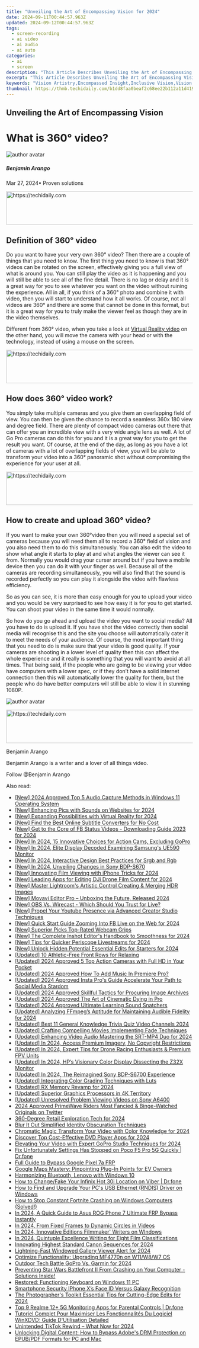 ```yaml
---
title: "Unveiling the Art of Encompassing Vision for 2024"
date: 2024-09-11T00:44:57.963Z
updated: 2024-09-12T00:44:57.963Z
tags: 
  - screen-recording
  - ai video
  - ai audio
  - ai auto
categories: 
  - ai
  - screen
description: "This Article Describes Unveiling the Art of Encompassing Vision for 2024"
excerpt: "This Article Describes Unveiling the Art of Encompassing Vision for 2024"
keywords: "Vision Artistry,Encompassed Insight,Inclusive Vision,Vision Embrace,Holistic View,Surrounding Gaze,Total Vision"
thumbnail: https://thmb.techidaily.com/b1dd8faa0beaf2c68ee22b112a11d419910d65751f8e67cea228594ebc93d2a9.jpg
---
```


## Unveiling the Art of Encompassing Vision

# What is 360° video?

![author avatar](https://images.wondershare.com/filmora/article-images/benjamin-arango-author.jpg)

##### Benjamin Arango

 Mar 27, 2024• Proven solutions





<!-- affiliate ads begin -->
<a href="https://ephamedtechinc.pxf.io/c/5597632/2137202/26400" target="_top" id="2137202">
  <img src="//a.impactradius-go.com/display-ad/26400-2137202" border="0" alt="https://techidaily.com" width="728" height="90"/>
</a>
<img height="0" width="0" src="https://ephamedtechinc.pxf.io/i/5597632/2137202/26400" style="position:absolute;visibility:hidden;" border="0" />
<!-- affiliate ads end -->




## Definition of 360° video

 Do you want to have your very own 360° video? Then there are a couple of things that you need to know. The first thing you need to know is that 360° videos can be rotated on the screen, effectively giving you a full view of what is around you. You can still play the video as it is happening and you will still be able to see all of the fine detail. There is no lag or delay and it is a great way for you to see whatever you want on the video without ruining the experience. All in all, if you think of a 360° photo and combine it with video, then you will start to understand how it all works. Of course, not all videos are 360° and there are some that cannot be done in this format, but it is a great way for you to truly make the viewer feel as though they are in the video themselves.

 Different from 360° video, when you take a look at [Virtual Reality video](https://filmora.wondershare.com/virtual-reality/what-is-vr-video.html) on the other hand, you will move the camera with your head or with the technology, instead of using a mouse on the screen.





<!-- affiliate ads begin -->
<a href="https://appsumo.8odi.net/c/5597632/2123739/7443" target="_top" id="2123739">
  <img src="//a.impactradius-go.com/display-ad/7443-2123739" border="0" alt="https://techidaily.com" width="728" height="90"/>
</a>
<img height="0" width="0" src="https://appsumo.8odi.net/i/5597632/2123739/7443" style="position:absolute;visibility:hidden;" border="0" />
<!-- affiliate ads end -->




## How does 360° video work?

 You simply take multiple cameras and you give them an overlapping field of view. You can then be given the chance to record a seamless 360x 180 view and degree field. There are plenty of compact video cameras out there that can offer you an incredible view with a very wide angle lens as well. A lot of Go Pro cameras can do this for you and it is a great way for you to get the result you want. Of course, at the end of the day, as long as you have a lot of cameras with a lot of overlapping fields of view, you will be able to transform your video into a 360° panoramic shot without compromising the experience for your user at all.





<!-- affiliate ads begin -->
<a href="https://unicoeye.pxf.io/c/5597632/2134238/18498" target="_top" id="2134238">
  <img src="//a.impactradius-go.com/display-ad/18498-2134238" border="0" alt="https://techidaily.com" width="728" height="90"/>
</a>
<img height="0" width="0" src="https://unicoeye.pxf.io/i/5597632/2134238/18498" style="position:absolute;visibility:hidden;" border="0" />
<!-- affiliate ads end -->




## How to create and upload 360° video?

 If you want to make your own 360°video then you will need a special set of cameras because you will need them all to record a 360° field of vision and you also need them to do this simultaneously. You can also edit the video to show what angle it starts to play at and what angles the viewer can see it from. Normally you would drag your curser around but if you have a mobile device then you can do it with your finger as well. Because all of the cameras are recording simultaneously, you will also find that the sound is recorded perfectly so you can play it alongside the video with flawless efficiency.

 So as you can see, it is more than easy enough for you to upload your video and you would be very surprised to see how easy it is for you to get started. You can shoot your video in the same time it would normally.

 So how do you go ahead and upload the video you want to social media? All you have to do is upload it. If you have shot the video correctly then social media will recognise this and the site you choose will automatically cater it to meet the needs of your audience. Of course, the most important thing that you need to do is make sure that your video is good quality. If your cameras are shooting in a lower level of quality then this can affect the whole experience and it really is something that you will want to avoid at all times. That being said, if the people who are going to be viewing your video have computers with a lower spec, or if they don’t have a solid internet connection then this will automatically lower the quality for them, but the people who do have better computers will still be able to view it in stunning 1080P.

![author avatar](https://images.wondershare.com/filmora/article-images/benjamin-arango-author.jpg)





<!-- affiliate ads begin -->
<a href="https://ephamedtechinc.pxf.io/c/5597632/2137219/26400" target="_top" id="2137219">
  <img src="//a.impactradius-go.com/display-ad/26400-2137219" border="0" alt="https://techidaily.com" width="728" height="90"/>
</a>
<img height="0" width="0" src="https://ephamedtechinc.pxf.io/i/5597632/2137219/26400" style="position:absolute;visibility:hidden;" border="0" />
<!-- affiliate ads end -->




Benjamin Arango

Benjamin Arango is a writer and a lover of all things video.

Follow @Benjamin Arango


<ins class="adsbygoogle"
     style="display:block"
     data-ad-format="autorelaxed"
     data-ad-client="ca-pub-7571918770474297"
     data-ad-slot="1223367746"></ins>



<ins class="adsbygoogle"
     style="display:block"
     data-ad-client="ca-pub-7571918770474297"
     data-ad-slot="8358498916"
     data-ad-format="auto"
     data-full-width-responsive="true"></ins>










<span class="atpl-alsoreadstyle">Also read:</span>
<div><ul>
<li><a href="https://fox-cloud.techidaily.com/new-2024-approved-top-5-audio-capture-methods-in-windows-11-operating-system/"><u>[New] 2024 Approved Top 5 Audio Capture Methods in Windows 11 Operating System</u></a></li>
<li><a href="https://fox-cloud.techidaily.com/new-enhancing-pics-with-sounds-on-websites-for-2024/"><u>[New] Enhancing Pics with Sounds on Websites for 2024</u></a></li>
<li><a href="https://fox-cloud.techidaily.com/new-expanding-possibilities-with-virtual-reality-for-2024/"><u>[New] Expanding Possibilities with Virtual Reality for 2024</u></a></li>
<li><a href="https://some-techniques.techidaily.com/new-find-the-best-online-subtitle-converters-for-no-cost/"><u>[New] Find the Best Online Subtitle Converters for No Cost</u></a></li>
<li><a href="https://facebook-video-content.techidaily.com/new-get-to-the-core-of-fb-status-videos-downloading-guide-2023-for-2024/"><u>[New] Get to the Core of FB Status Videos - Downloading Guide 2023 for 2024</u></a></li>
<li><a href="https://fox-cloud.techidaily.com/new-in-2024-15-innovative-choices-for-action-cams-excluding-gopro/"><u>[New] In 2024, 15 Innovative Choices for Action Cams, Excluding GoPro</u></a></li>
<li><a href="https://fox-cloud.techidaily.com/new-in-2024-elite-display-decoded-examining-samsungs-ue590-monitor/"><u>[New] In 2024, Elite Display Decoded Examining Samsung's UE590 Monitor</u></a></li>
<li><a href="https://fox-cloud.techidaily.com/new-in-2024-interactive-design-best-practices-for-srgb-and-rgb/"><u>[New] In 2024, Interactive Design Best Practices for Srgb and Rgb</u></a></li>
<li><a href="https://fox-cloud.techidaily.com/new-in-2024-unveiling-changes-in-sony-bdp-s670/"><u>[New] In 2024, Unveiling Changes in Sony BDP-S670</u></a></li>
<li><a href="https://fox-cloud.techidaily.com/new-innovating-film-viewing-with-iphone-tricks-for-2024/"><u>[New] Innovating Film Viewing with iPhone Tricks for 2024</u></a></li>
<li><a href="https://fox-cloud.techidaily.com/new-leading-apps-for-editing-dji-drone-film-content-for-2024/"><u>[New] Leading Apps for Editing DJi Drone Film Content for 2024</u></a></li>
<li><a href="https://extra-approaches.techidaily.com/new-master-lightrooms-artistic-control-creating-and-merging-hdr-images/"><u>[New] Master Lightroom's Artistic Control Creating & Merging HDR Images</u></a></li>
<li><a href="https://extra-skills.techidaily.com/new-movavi-editor-pro-unboxing-the-future-released-2024/"><u>[New] Movavi Editor Pro – Unboxing the Future, Released 2024</u></a></li>
<li><a href="https://fox-cloud.techidaily.com/new-obs-vs-wirecast-which-should-you-trust-for-live/"><u>[New] OBS Vs. Wirecast - Which Should You Trust for Live?</u></a></li>
<li><a href="https://youtube-stream.techidaily.com/new-propel-your-youtube-presence-via-advanced-creator-studio-techniques/"><u>[New] Propel Your Youtube Presence via Advanced Creator Studio Techniques</u></a></li>
<li><a href="https://fox-cloud.techidaily.com/new-quick-start-guide-zooming-into-fb-live-on-the-web-for-2024/"><u>[New] Quick Start Guide Zooming Into FB Live on the Web for 2024</u></a></li>
<li><a href="https://fox-helps.techidaily.com/new-superior-picks-top-rated-webcam-grips/"><u>[New] Superior Picks Top-Rated Webcam Grips</u></a></li>
<li><a href="https://fox-cloud.techidaily.com/new-the-complete-inshot-editors-handbook-to-smoothness-for-2024/"><u>[New] The Complete Inshot Editor's Handbook to Smoothness for 2024</u></a></li>
<li><a href="https://fox-cloud.techidaily.com/new-tips-for-quicker-periscope-livestreams-for-2024/"><u>[New] Tips for Quicker Periscope Livestreams for 2024</u></a></li>
<li><a href="https://fox-cloud.techidaily.com/new-unlock-hidden-potential-essential-edits-for-starters-for-2024/"><u>[New] Unlock Hidden Potential Essential Edits for Starters for 2024</u></a></li>
<li><a href="https://fox-cloud.techidaily.com/updated-10-athletic-free-front-rows-for-relaxing/"><u>[Updated] 10 Athletic-Free Front Rows for Relaxing</u></a></li>
<li><a href="https://fox-cloud.techidaily.com/updated-2024-approved-5-top-action-cameras-with-full-hd-in-your-pocket/"><u>[Updated] 2024 Approved 5 Top Action Cameras with Full HD in Your Pocket</u></a></li>
<li><a href="https://fox-cloud.techidaily.com/updated-2024-approved-how-to-add-music-in-premiere-pro/"><u>[Updated] 2024 Approved How To Add Music In Premiere Pro?</u></a></li>
<li><a href="https://fox-cloud.techidaily.com/updated-2024-approved-insta-pros-guide-accelerate-your-path-to-social-media-stardom/"><u>[Updated] 2024 Approved Insta Pro's Guide Accelerate Your Path to Social Media Stardom</u></a></li>
<li><a href="https://fox-cloud.techidaily.com/updated-2024-approved-skillful-tactics-for-procuring-image-archives/"><u>[Updated] 2024 Approved Skillful Tactics for Procuring Image Archives</u></a></li>
<li><a href="https://fox-friendly.techidaily.com/updated-2024-approved-the-art-of-cinematic-dying-in-pro/"><u>[Updated] 2024 Approved The Art of Cinematic Dying in Pro</u></a></li>
<li><a href="https://screen-activity-recording.techidaily.com/updated-2024-approved-ultimate-learning-sound-snatchers/"><u>[Updated] 2024 Approved Ultimate Learning Sound Snatchers</u></a></li>
<li><a href="https://fox-cloud.techidaily.com/updated-analyzing-ffmpegs-aptitude-for-maintaining-audible-fidelity-for-2024/"><u>[Updated] Analyzing FFmpeg’s Aptitude for Maintaining Audible Fidelity for 2024</u></a></li>
<li><a href="https://fox-cloud.techidaily.com/updated-best-11-general-knowledge-trivia-quiz-video-channels-2024/"><u>[Updated] Best 11 General Knowledge Trivia Quiz Video Channels 2024</u></a></li>
<li><a href="https://fox-cloud.techidaily.com/updated-crafting-compelling-movies-implementing-fade-techniques/"><u>[Updated] Crafting Compelling Movies Implementing Fade Techniques</u></a></li>
<li><a href="https://fox-cloud.techidaily.com/updated-enhancing-video-audio-mastering-the-srt-mp4-duo-for-2024/"><u>[Updated] Enhancing Video Audio Mastering the SRT-MP4 Duo for 2024</u></a></li>
<li><a href="https://fox-cloud.techidaily.com/updated-in-2024-access-premium-imagery-no-copyright-restrictions/"><u>[Updated] In 2024, Access Premium Imagery, No Copyright Restrictions</u></a></li>
<li><a href="https://fox-cloud.techidaily.com/updated-in-2024-expert-tips-for-drone-racing-enthusiasts-and-premium-fpv-units/"><u>[Updated] In 2024, Expert Tips for Drone Racing Enthusiasts & Premium FPV Units</u></a></li>
<li><a href="https://fox-cloud.techidaily.com/updated-in-2024-hps-visionary-color-display-dissecting-the-z32x-monitor/"><u>[Updated] In 2024, HP’s Visionary Color Display Dissecting the Z32X Monitor</u></a></li>
<li><a href="https://fox-cloud.techidaily.com/updated-in-2024-the-reimagined-sony-bdp-s6700-experience/"><u>[Updated] In 2024, The Reimagined Sony BDP-S6700 Experience</u></a></li>
<li><a href="https://fox-cloud.techidaily.com/updated-integrating-color-grading-techniques-with-luts/"><u>[Updated] Integrating Color Grading Techniques with Luts</u></a></li>
<li><a href="https://video-screen-grab.techidaily.com/updated-rx-memory-revamp-for-2024/"><u>[Updated] RX Memory Revamp for 2024</u></a></li>
<li><a href="https://article-helps.techidaily.com/updated-superior-graphics-processors-in-4k-territory/"><u>[Updated] Superior Graphics Processors in 4K Territory</u></a></li>
<li><a href="https://fox-cloud.techidaily.com/updated-unresolved-problem-viewing-videos-on-sony-a6400/"><u>[Updated] Unresolved Problem Viewing Videos on Sony A6400</u></a></li>
<li><a href="https://twitter-videos.techidaily.com/2024-approved-primewave-riders-most-fancied-and-binge-watched-originals-on-twitter/"><u>2024 Approved PrimeWave Riders Most Fancied & Binge-Watched Originals on Twitter</u></a></li>
<li><a href="https://article-tips.techidaily.com/360-degree-retail-exploration-tech-for-2024/"><u>360-Degree Retail Exploration Tech for 2024</u></a></li>
<li><a href="https://fox-cloud.techidaily.com/blur-it-out-simplified-identity-obscuration-techniques/"><u>Blur It Out Simplified Identity Obscuration Techniques</u></a></li>
<li><a href="https://fox-cloud.techidaily.com/chromatic-magic-transform-your-video-with-color-knowledge-for-2024/"><u>Chromatic Magic Transform Your Video with Color Knowledge for 2024</u></a></li>
<li><a href="https://fox-cloud.techidaily.com/discover-top-cost-effective-dvd-player-apps-for-2024/"><u>Discover Top Cost-Effective DVD Player Apps for 2024</u></a></li>
<li><a href="https://fox-friendly.techidaily.com/elevating-your-video-with-expert-gopro-studio-techniques-for-2024/"><u>Elevating Your Video with Expert GoPro Studio Techniques for 2024</u></a></li>
<li><a href="https://howto.techidaily.com/fix-unfortunately-settings-has-stopped-on-poco-f5-pro-5g-quickly-drfone-by-drfone-fix-android-problems-fix-android-problems/"><u>Fix Unfortunately Settings Has Stopped on Poco F5 Pro 5G Quickly | Dr.fone</u></a></li>
<li><a href="https://bypass-frp.techidaily.com/full-guide-to-bypass-google-pixel-7a-frp-by-drfone-android/"><u>Full Guide to Bypass Google Pixel 7a FRP</u></a></li>
<li><a href="https://techno-recovery.techidaily.com/google-maps-mastery-pinpointing-plug-in-points-for-ev-owners/"><u>Google Maps Mastery: Pinpointing Plug-In Points for EV Owners</u></a></li>
<li><a href="https://driver-error.techidaily.com/harmonizing-bluetooth-lenovo-with-windows-10/"><u>Harmonizing Bluetooth, Lenovo with Windows 10</u></a></li>
<li><a href="https://location-social.techidaily.com/how-to-changefake-your-infinix-hot-30i-location-on-viber-drfone-by-drfone-virtual-android/"><u>How to Change/Fake Your Infinix Hot 30i Location on Viber | Dr.fone</u></a></li>
<li><a href="https://driver-download.techidaily.com/how-to-find-and-upgrade-your-pcs-usb-ethernet-rndis-driver-on-windows/"><u>How to Find and Upgrade Your PC's USB Ethernet (RNDIS) Driver on Windows</u></a></li>
<li><a href="https://win-able.techidaily.com/how-to-stop-constant-fortnite-crashing-on-windows-computers-solved/"><u>How to Stop Constant Fortnite Crashing on Windows Computers (Solved!)</u></a></li>
<li><a href="https://android-frp.techidaily.com/in-2024-a-quick-guide-to-asus-rog-phone-7-ultimate-frp-bypass-instantly-by-drfone-android/"><u>In 2024, A Quick Guide to Asus ROG Phone 7 Ultimate FRP Bypass Instantly</u></a></li>
<li><a href="https://fox-cloud.techidaily.com/in-2024-from-fixed-frames-to-dynamic-circles-in-videos/"><u>In 2024, From Fixed Frames to Dynamic Circles in Videos</u></a></li>
<li><a href="https://some-knowledge.techidaily.com/in-2024-innovative-editions-filmmaker-writers-on-windows/"><u>In 2024, Innovative Editions Filmmaker' Writers on WIndows</u></a></li>
<li><a href="https://fox-cloud.techidaily.com/in-2024-quintuple-excellence-writing-for-eight-film-classifications/"><u>In 2024, Quintuple Excellence Writing for Eight Film Classifications</u></a></li>
<li><a href="https://fox-cloud.techidaily.com/innovating-highest-standard-canon-sequences-for-2024/"><u>Innovating Highest Standard Canon Sequences for 2024</u></a></li>
<li><a href="https://fox-cloud.techidaily.com/lightning-fast-windowed-gallery-viewer-alert-for-2024/"><u>Lightning-Fast Windowed Gallery Viewer Alert for 2024</u></a></li>
<li><a href="https://printer-issues.techidaily.com/optimize-functionality-upgrading-mf4770n-on-w11w8w7-os/"><u>Optimize Functionality: Upgrading MF4770n on W11/W8/W7 OS</u></a></li>
<li><a href="https://fox-cloud.techidaily.com/outdoor-tech-battle-gopro-vs-garmin-for-2024/"><u>Outdoor Tech Battle GoPro Vs. Garmin for 2024</u></a></li>
<li><a href="https://win-blog.techidaily.com/preventing-star-wars-battlefront-ii-from-crashing-on-your-computer-solutions-inside/"><u>Preventing Star Wars Battlefront II From Crashing on Your Computer - Solutions Inside!</u></a></li>
<li><a href="https://driver-error.techidaily.com/restored-functioning-keyboard-on-windows-11-pc/"><u>Restored: Functioning Keyboard on Windows 11 PC</u></a></li>
<li><a href="https://fox-cloud.techidaily.com/smartphone-security-iphone-xs-face-id-versus-galaxy-recognition/"><u>Smartphone Security IPhone X’s Face ID Versus Galaxy Recognition</u></a></li>
<li><a href="https://fox-access.techidaily.com/the-photographers-toolkit-essential-tips-for-cutting-edge-edits-for-2024/"><u>The Photographer's Toolkit Essential Tips for Cutting-Edge Edits for 2024</u></a></li>
<li><a href="https://android-location-track.techidaily.com/top-9-realme-12plus-5g-monitoring-apps-for-parental-controls-drfone-by-drfone-virtual-android/"><u>Top 9 Realme 12+ 5G Monitoring Apps for Parental Controls | Dr.fone</u></a></li>
<li><a href="https://eaxpv-info.techidaily.com/tutoriel-complet-pour-maximiser-les-fonctionnalites-du-logiciel-winxdvd-guide-dutilisation-detailed/"><u>Tutoriel Complet Pour Maximiser Les Fonctionnalités Du Logiciel WinXDVD: Guide D'Utilisation Detailed</u></a></li>
<li><a href="https://tiktok-video-recordings.techidaily.com/unintended-tiktok-rewind-what-now-for-2024/"><u>Unintended TikTok Rewind – What Now for 2024</u></a></li>
<li><a href="https://some-skills.techidaily.com/unlocking-digital-content-how-to-bypass-adobes-drm-protection-on-epubpdf-formats-for-pc-and-mac/"><u>Unlocking Digital Content: How to Bypass Adobe's DRM Protection on EPUB/PDF Formats for PC and Mac</u></a></li>
</ul></div>




